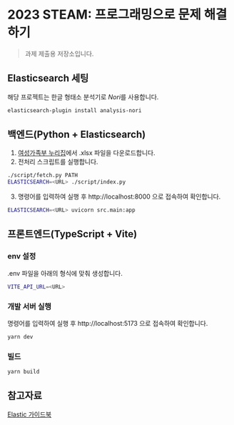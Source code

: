 # 2023 STEAM: 프로그래밍으로 문제 해결하기
> 과제 제출용 저장소입니다.

## Elasticsearch 세팅
해당 프로젝트는 한글 형태소 분석기로 *Nori*를 사용합니다.
```bash
elasticsearch-plugin install analysis-nori
```

## 백엔드(Python + Elasticsearch)

1. [여성가족부 누리집](http://www.mogef.go.kr/mp/pcd/mp_pcd_s001d.do?mid=plc502&bbtSn=704821)에서 .xlsx 파일을 다운로드합니다.
2. 전처리 스크립트를 실행합니다.

```bash
./script/fetch.py PATH
ELASTICSEARCH=<URL> ./script/index.py
```

3. 명령어를 입력하여 실행 후 http://localhost:8000 으로 접속하여 확인합니다.

```bash
ELASTICSEARCH=<URL> uvicorn src.main:app
```

## 프론트엔드(TypeScript + Vite)

### env 설정

.env 파일을 아래의 형식에 맞춰 생성합니다.

```bash
VITE_API_URL=<URL>
```

### 개발 서버 실행

명령어를 입력하여 실행 후 http://localhost:5173 으로 접속하여 확인합니다.

```bash
yarn dev
```

### 빌드
```bash
yarn build
```

## 참고자료
[Elastic 가이드북](https://esbook.kimjmin.net/)